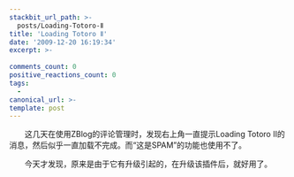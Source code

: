 ```yaml
---
stackbit_url_path: >-
  posts/Loading-Totoro-Ⅱ
title: 'Loading Totoro Ⅱ'
date: '2009-12-20 16:19:34'
excerpt: >-
  
comments_count: 0
positive_reactions_count: 0
tags: 
  - 
canonical_url: >-
template: post
---
```

<div style="text-indent: 2em;"><p>这几天在使用ZBlog的评论管理时，发现右上角一直提示Loading Totoro II的消息，然后似乎一直加载不完成。而“这是SPAM”的功能也使用不了。</p><p>今天才发现，原来是由于它有升级引起的，在升级该插件后，就好用了。<img alt="" src="http://www.zizhujy.com/blog/image.axd?picture=image_375.png"></p></div><p>&nbsp;</p>